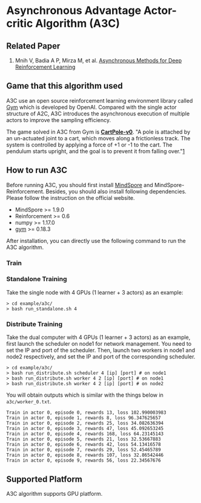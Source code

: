 # Asynchronous Advantage Actor-critic Algorithm (A3C)

## Related Paper

1. Mnih V,  Badia A P,  Mirza M, et al. [Asynchronous Methods for Deep Reinforcement Learning](https://arxiv.org/abs/1602.01783?context=cs)

## Game that this algorithm used

A3C use  an open source reinforcement learning environment library called  [Gym](https://github.com/openai/gym) which is developed by OpenAI. Compared with the single actor structure of A2C, A3C introduces the asynchronous execution of multiple actors to improve the sampling efficiency.

The game solved in A3C from Gym is [**CartPole-v0**](https://www.gymlibrary.dev/environments/classic_control/cart_pole/). "A pole is attached by an un-actuated joint to a cart, which moves along a frictionless track. The system is controlled by applying a force of +1 or -1 to the cart. The pendulum starts upright, and the goal is to prevent it from falling over."[1](https://www.gymlibrary.dev/environments/classic_control/cart_pole/)

## How to run A3C

Before running A3C, you should first install [MindSpore](https://www.mindspore.cn/install) and MindSpore-Reinforcement. Besides, you should also install following dependencies. Please follow the instruction on the official website.

- MindSpore >= 1.9.0
- Reinforcement >= 0.6
- numpy >= 1.17.0
- [gym](https://github.com/openai/gym) >= 0.18.3

After installation, you can directly use the following command to run the A3C algorithm.

### Train

### Standalone Training

Take the single node with 4 GPUs (1 learner + 3 actors) as an example:

```shell
> cd example/a3c/
> bash run_standalone.sh 4
```

### Distribute Training

Take the dual computer with 4 GPUs (1 learner + 3 actors) as an example, first launch the scheduler on node1 for network management. You need to set the IP and port of the scheduler.
Then, launch two workers in node1 and node2 respectively, and set the IP and port of the corresponding scheduler.

```shell
> cd example/a3c/
> bash run_distribute.sh scheduler 4 [ip] [port] # on node1
> bash run_distribute.sh worker 4 2 [ip] [port] # on node1
> bash run_distribute.sh worker 4 2 [ip] [port] # on node2
```

You will obtain outputs which is similar with the things below in `a3c/worker_0.txt`.

```shell
Train in actor 0, episode 0, rewards 13, loss 102.990003983
Train in actor 0, episode 1, rewards 8, loss 96.347625657
Train in actor 0, episode 2, rewards 25, loss 34.082636394
Train in actor 0, episode 3, rewards 47, loss 45.092653245
Train in actor 0, episode 4, rewards 168, loss 64.23145143
Train in actor 0, episode 5, rewards 21, loss 32.53667883
Train in actor 0, episode 6, rewards 42, loss 54.13416578
Train in actor 0, episode 7, rewards 29, loss 52.45465789
Train in actor 0, episode 8, rewards 107, loss 32.86542446
Train in actor 0, episode 9, rewards 56, loss 22.34567676
```

## Supported Platform

A3C algorithm supports GPU platform.
